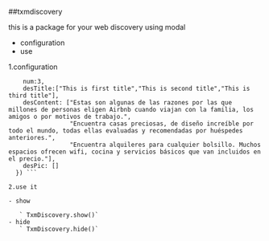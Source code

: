 ##txmdiscovery

this is a package for your web discovery using modal

- configuration
- use

1.configuration

``` TxmDiscovery.config({
    num:3,
    desTitle:["This is first title","This is second title","This is third title"],
    desContent: ["Estas son algunas de las razones por las que millones de personas eligen Airbnb cuando viajan con la familia, los amigos o por motivos de trabajo.",
                 "Encuentra casas preciosas, de diseño increíble por todo el mundo, todas ellas evaluadas y recomendadas por huéspedes anteriores.",
                 "Encuentra alquileres para cualquier bolsillo. Muchos espacios ofrecen wifi, cocina y servicios básicos que van incluidos en el precio."],
    desPic: []
  }) ```
  
2.use it 

- show
  
   ` TxmDiscovery.show()`
- hide
   ` TxmDiscovery.hide()`
 